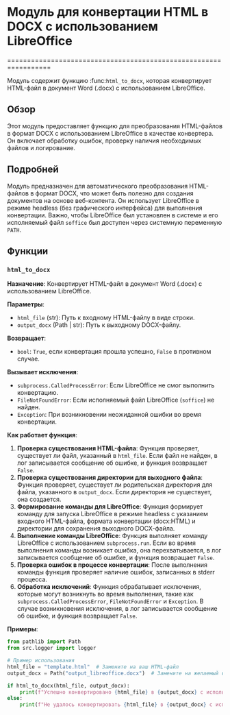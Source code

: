 # Модуль для конвертации HTML в DOCX с использованием LibreOffice
=================================================================

Модуль содержит функцию :func:`html_to_docx`, которая конвертирует HTML-файл в документ Word (.docx) с использованием LibreOffice.

## Обзор

Этот модуль предоставляет функцию для преобразования HTML-файлов в формат DOCX с использованием LibreOffice в качестве конвертера. Он включает обработку ошибок, проверку наличия необходимых файлов и логирование.

## Подробней

Модуль предназначен для автоматического преобразования HTML-файлов в формат DOCX, что может быть полезно для создания документов на основе веб-контента. Он использует LibreOffice в режиме headless (без графического интерфейса) для выполнения конвертации. Важно, чтобы LibreOffice был установлен в системе и его исполняемый файл `soffice` был доступен через системную переменную `PATH`.

## Функции

### `html_to_docx`

**Назначение**: Конвертирует HTML-файл в документ Word (.docx) с использованием LibreOffice.

**Параметры**:
- `html_file` (str): Путь к входному HTML-файлу в виде строки.
- `output_docx` (Path | str): Путь к выходному DOCX-файлу.

**Возвращает**:
- `bool`: `True`, если конвертация прошла успешно, `False` в противном случае.

**Вызывает исключения**:
- `subprocess.CalledProcessError`: Если LibreOffice не смог выполнить конвертацию.
- `FileNotFoundError`: Если исполняемый файл LibreOffice (`soffice`) не найден.
- `Exception`: При возникновении неожиданной ошибки во время конвертации.

**Как работает функция**:

1.  **Проверка существования HTML-файла**: Функция проверяет, существует ли файл, указанный в `html_file`. Если файл не найден, в лог записывается сообщение об ошибке, и функция возвращает `False`.
2.  **Проверка существования директории для выходного файла**: Функция проверяет, существует ли родительская директория для файла, указанного в `output_docx`. Если директория не существует, она создается.
3.  **Формирование команды для LibreOffice**: Функция формирует команду для запуска LibreOffice в режиме headless с указанием входного HTML-файла, формата конвертации (docx:HTML) и директории для сохранения выходного DOCX-файла.
4.  **Выполнение команды LibreOffice**: Функция выполняет команду LibreOffice с использованием `subprocess.run`. Если во время выполнения команды возникает ошибка, она перехватывается, в лог записывается сообщение об ошибке, и функция возвращает `False`.
5.  **Проверка ошибок в процессе конвертации**: После выполнения команды функция проверяет наличие ошибок, записанных в stderr процесса.
6.  **Обработка исключений**: Функция обрабатывает исключения, которые могут возникнуть во время выполнения, такие как `subprocess.CalledProcessError`, `FileNotFoundError` и `Exception`. В случае возникновения исключения, в лог записывается сообщение об ошибке, и функция возвращает `False`.

**Примеры**:

```python
from pathlib import Path
from src.logger import logger

# Пример использования
html_file = "template.html"  # Замените на ваш HTML-файл
output_docx = Path("output_libreoffice.docx")  # Замените на желаемый выходной файл

if html_to_docx(html_file, output_docx):
    print(f"Успешно конвертировано {html_file} в {output_docx} с использованием LibreOffice!")
else:
    print(f"Не удалось конвертировать {html_file} в {output_docx} с использованием LibreOffice.")